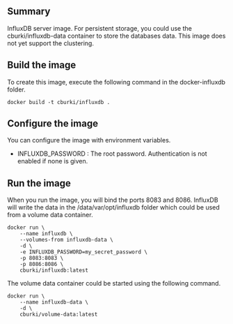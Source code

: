 Summary
-------

InfluxDB server image. For persistent storage, you could use the cburki/influxdb-data
container to store the databases data. This image does not yet support the
clustering.


Build the image
---------------

To create this image, execute the following command in the docker-influxdb folder.

    docker build -t cburki/influxdb .


Configure the image
-------------

You can configure the image with environment variables.

 - INFLUXDB_PASSWORD : The root password. Authentication is not enabled if none is given.


Run the image
-------------

When you run the image, you will bind the ports 8083 and 8086. InfluxDB will
write the data in the /data/var/opt/influxdb folder which could be used from
a volume data container.

    docker run \
        --name influxdb \
        --volumes-from influxdb-data \
        -d \
        -e INFLUXDB_PASSWORD=my_secret_password \
        -p 8083:8083 \
        -p 8086:8086 \
        cburki/influxdb:latest

The volume data container could be started using the following command.

    docker run \
        --name influxdb-data \
        -d \
        cburki/volume-data:latest

